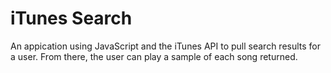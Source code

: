# iTunes Search

An appication using JavaScript and the iTunes API to pull search results for a user. From there, the user can play a sample of each song returned.

